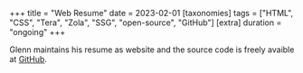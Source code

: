 +++
title = "Web Resume"
date = 2023-02-01
[taxonomies]
tags = ["HTML", "CSS", "Tera", "Zola", "SSG", "open-source", "GitHub"]
[extra]
duration = "ongoing"
+++

Glenn maintains his resume as website and the source code is freely avaible
at [GitHub](https://github.com/GlennWSo/resume). 
